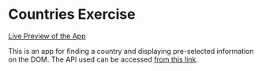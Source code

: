 # Countries Exercise

[Live Preview of the App](https://countries-rest-api-short.netlify.app/)

This is an app for finding a country and displaying pre-selected information on the DOM. The API used can be accessed [from this link](https://restcountries.com/#api-endpoints-v3-full-name).
